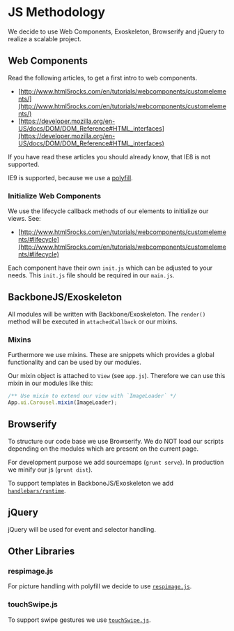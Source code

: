 # JS Methodology

We decide to use Web Components, Exoskeleton, Browserify and jQuery to realize a scalable project.

## Web Components

Read the following articles, to get a first intro to web components.

- [http://www.html5rocks.com/en/tutorials/webcomponents/customelements/](http://www.html5rocks.com/en/tutorials/webcomponents/customelements/)
- [https://developer.mozilla.org/en-US/docs/DOM/DOM_Reference#HTML_interfaces](https://developer.mozilla.org/en-US/docs/DOM/DOM_Reference#HTML_interfaces)

If you have read these articles you should already know, that IE8 is not supported.

IE9 is supported, because we use a [polyfill](https://github.com/WebReflection/document-register-element).

### Initialize Web Components

We use the lifecycle callback methods of our elements to initialize our views. See:

- [http://www.html5rocks.com/en/tutorials/webcomponents/customelements/#lifecycle](http://www.html5rocks.com/en/tutorials/webcomponents/customelements/#lifecycle)

Each component have their own `init.js` which can be adjusted to your needs.
This `init.js` file should be required in our `main.js`.

## BackboneJS/Exoskeleton

All modules will be written with Backbone/Exoskeleton. The `render()` method will be executed in `attachedCallback` or our mixins.

### Mixins

Furthermore we use mixins. These are snippets which provides a global functionality and can be used by our modules.

Our mixin object is attached to `View` (see `app.js`). Therefore we can use this mixin in our modules like this:

``` js
/** Use mixin to extend our view with `ImageLoader` */
App.ui.Carousel.mixin(ImageLoader);
```

## Browserify

To structure our code base we use Browserify. We do NOT load our scripts depending on the modules which are present on the current page.

For development purpose we add sourcemaps (`grunt serve`). In production we minify our js (`grunt dist`).

To support templates in BackboneJS/Exoskeleton we add [`handlebars/runtime`](http://handlebarsjs.com/).

## jQuery

jQuery will be used for event and selector handling.


## Other Libraries

### respimage.js

For picture handling with polyfill we decide to use [`respimage.js`](https://github.com/aFarkas/respimage).

### touchSwipe.js

To support swipe gestures we use [`touchSwipe.js`](https://github.com/mattbryson/TouchSwipe-Jquery-Plugin).